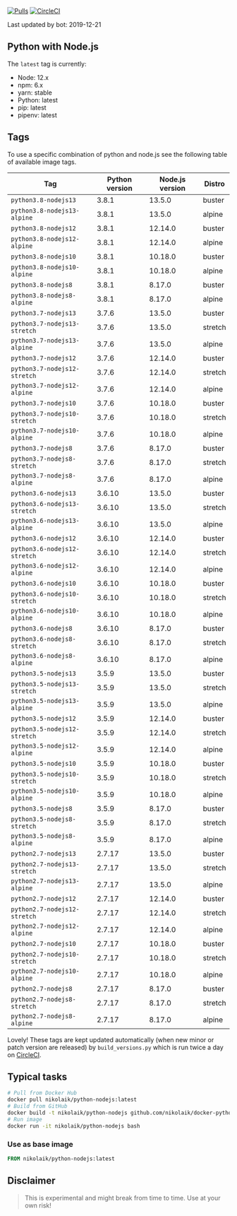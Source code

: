 [![Pulls](https://img.shields.io/docker/pulls/nikolaik/python-nodejs.svg?style=flat-square)](https://hub.docker.com/r/nikolaik/python-nodejs/)
[![CircleCI](https://img.shields.io/circleci/project/github/nikolaik/docker-python-nodejs.svg?style=flat-square)](https://circleci.com/gh/nikolaik/docker-python-nodejs)

Last updated by bot: 2019-12-21

## Python with Node.js
The `latest` tag is currently:

- Node: 12.x
- npm: 6.x
- yarn: stable
- Python: latest
- pip: latest
- pipenv: latest

## Tags
To use a specific combination of python and node.js see the following table of available image tags.

Tag | Python version | Node.js version | Distro
--- | --- | --- | ---
`python3.8-nodejs13` | 3.8.1 | 13.5.0 | buster
`python3.8-nodejs13-alpine` | 3.8.1 | 13.5.0 | alpine
`python3.8-nodejs12` | 3.8.1 | 12.14.0 | buster
`python3.8-nodejs12-alpine` | 3.8.1 | 12.14.0 | alpine
`python3.8-nodejs10` | 3.8.1 | 10.18.0 | buster
`python3.8-nodejs10-alpine` | 3.8.1 | 10.18.0 | alpine
`python3.8-nodejs8` | 3.8.1 | 8.17.0 | buster
`python3.8-nodejs8-alpine` | 3.8.1 | 8.17.0 | alpine
`python3.7-nodejs13` | 3.7.6 | 13.5.0 | buster
`python3.7-nodejs13-stretch` | 3.7.6 | 13.5.0 | stretch
`python3.7-nodejs13-alpine` | 3.7.6 | 13.5.0 | alpine
`python3.7-nodejs12` | 3.7.6 | 12.14.0 | buster
`python3.7-nodejs12-stretch` | 3.7.6 | 12.14.0 | stretch
`python3.7-nodejs12-alpine` | 3.7.6 | 12.14.0 | alpine
`python3.7-nodejs10` | 3.7.6 | 10.18.0 | buster
`python3.7-nodejs10-stretch` | 3.7.6 | 10.18.0 | stretch
`python3.7-nodejs10-alpine` | 3.7.6 | 10.18.0 | alpine
`python3.7-nodejs8` | 3.7.6 | 8.17.0 | buster
`python3.7-nodejs8-stretch` | 3.7.6 | 8.17.0 | stretch
`python3.7-nodejs8-alpine` | 3.7.6 | 8.17.0 | alpine
`python3.6-nodejs13` | 3.6.10 | 13.5.0 | buster
`python3.6-nodejs13-stretch` | 3.6.10 | 13.5.0 | stretch
`python3.6-nodejs13-alpine` | 3.6.10 | 13.5.0 | alpine
`python3.6-nodejs12` | 3.6.10 | 12.14.0 | buster
`python3.6-nodejs12-stretch` | 3.6.10 | 12.14.0 | stretch
`python3.6-nodejs12-alpine` | 3.6.10 | 12.14.0 | alpine
`python3.6-nodejs10` | 3.6.10 | 10.18.0 | buster
`python3.6-nodejs10-stretch` | 3.6.10 | 10.18.0 | stretch
`python3.6-nodejs10-alpine` | 3.6.10 | 10.18.0 | alpine
`python3.6-nodejs8` | 3.6.10 | 8.17.0 | buster
`python3.6-nodejs8-stretch` | 3.6.10 | 8.17.0 | stretch
`python3.6-nodejs8-alpine` | 3.6.10 | 8.17.0 | alpine
`python3.5-nodejs13` | 3.5.9 | 13.5.0 | buster
`python3.5-nodejs13-stretch` | 3.5.9 | 13.5.0 | stretch
`python3.5-nodejs13-alpine` | 3.5.9 | 13.5.0 | alpine
`python3.5-nodejs12` | 3.5.9 | 12.14.0 | buster
`python3.5-nodejs12-stretch` | 3.5.9 | 12.14.0 | stretch
`python3.5-nodejs12-alpine` | 3.5.9 | 12.14.0 | alpine
`python3.5-nodejs10` | 3.5.9 | 10.18.0 | buster
`python3.5-nodejs10-stretch` | 3.5.9 | 10.18.0 | stretch
`python3.5-nodejs10-alpine` | 3.5.9 | 10.18.0 | alpine
`python3.5-nodejs8` | 3.5.9 | 8.17.0 | buster
`python3.5-nodejs8-stretch` | 3.5.9 | 8.17.0 | stretch
`python3.5-nodejs8-alpine` | 3.5.9 | 8.17.0 | alpine
`python2.7-nodejs13` | 2.7.17 | 13.5.0 | buster
`python2.7-nodejs13-stretch` | 2.7.17 | 13.5.0 | stretch
`python2.7-nodejs13-alpine` | 2.7.17 | 13.5.0 | alpine
`python2.7-nodejs12` | 2.7.17 | 12.14.0 | buster
`python2.7-nodejs12-stretch` | 2.7.17 | 12.14.0 | stretch
`python2.7-nodejs12-alpine` | 2.7.17 | 12.14.0 | alpine
`python2.7-nodejs10` | 2.7.17 | 10.18.0 | buster
`python2.7-nodejs10-stretch` | 2.7.17 | 10.18.0 | stretch
`python2.7-nodejs10-alpine` | 2.7.17 | 10.18.0 | alpine
`python2.7-nodejs8` | 2.7.17 | 8.17.0 | buster
`python2.7-nodejs8-stretch` | 2.7.17 | 8.17.0 | stretch
`python2.7-nodejs8-alpine` | 2.7.17 | 8.17.0 | alpine

Lovely! These tags are kept updated automatically (when new minor or patch version are released) by `build_versions.py` which is run twice a day on [CircleCI](https://circleci.com/gh/nikolaik/docker-python-nodejs).

## Typical tasks
```bash
# Pull from Docker Hub
docker pull nikolaik/python-nodejs:latest
# Build from GitHub
docker build -t nikolaik/python-nodejs github.com/nikolaik/docker-python-nodejs
# Run image
docker run -it nikolaik/python-nodejs bash
```

### Use as base image
```Dockerfile
FROM nikolaik/python-nodejs:latest
```

## Disclaimer
> This is experimental and might break from time to time. Use at your own risk!
